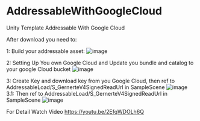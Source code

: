 # AddressableWithGoogleCloud
Unity Template Addressable With Google Cloud

After download you need to:

1: Build your addressable asset:
![image](https://user-images.githubusercontent.com/47206910/144771666-52a5b68a-5743-4b80-b263-8f7813e42255.png)

2: Setting Up You own Google Cloud and Update you bundle and catalog to your google Cloud bucket
![image](https://user-images.githubusercontent.com/47206910/144771809-b4a85ea1-8c00-498a-aa9c-9db62e5863a6.png)


3: Create Key and download key from you Google Cloud, then ref to AddressableLoad/S_GernerteV4SignedReadUrl in SampleScene
![image](https://user-images.githubusercontent.com/47206910/144771847-c02ea095-8569-4f7f-9b85-ece1f98e9092.png)
3.1: Then ref to AddressableLoad/S_GernerteV4SignedReadUrl in SampleScene
![image](https://user-images.githubusercontent.com/47206910/144771864-9ee18d3b-d4df-42bf-a548-d0b1b7297a7a.png)

For Detail Watch Video
https://youtu.be/2EfqWDOLh6Q


